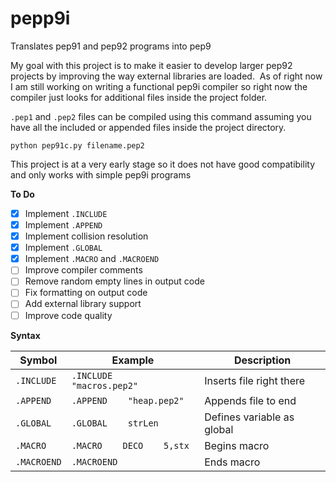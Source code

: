# pepp9i
Translates pep91 and pep92 programs into pep9

My goal with this project is to make it easier to develop larger pep92 projects by improving the way external libraries are loaded.  As of right now I am still working on writing a functional pep9i compiler so right now the compiler just looks for additional files inside the project folder.

```.pep1``` and ```.pep2``` files can be compiled using this command assuming you have all the included or appended files inside the project directory.
```
python pep91c.py filename.pep2
```
This project is at a very early stage so it does not have good compatibility and only works with simple pep9i programs

**To Do**

- [x] Implement ```.INCLUDE```
- [x] Implement ```.APPEND```
- [x] Implement collision resolution
- [x] Implement ```.GLOBAL```
- [x] Implement ```.MACRO``` and ```.MACROEND```
- [ ] Improve compiler comments
- [ ] Remove random empty lines in output code
- [ ] Fix formatting on output code
- [ ] Add external library support
- [ ] Improve code quality

**Syntax**

|Symbol|Example|Description|
| --- | --- | --- |
|```.INCLUDE```|```.INCLUDE    "macros.pep2"```|Inserts file right there|
|```.APPEND```|```.APPEND    "heap.pep2"```|Appends file to end|
|```.GLOBAL```|```.GLOBAL    strLen```|Defines variable as global|
|```.MACRO```|```.MACRO    DECO    5,stx```|Begins macro
|```.MACROEND```|```.MACROEND```|Ends macro